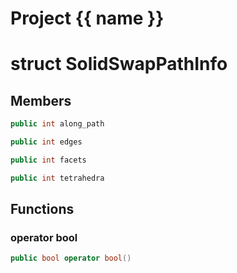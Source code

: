<script setup>
import {useRoute} from 'vitepress'
const {path} = useRoute()
const tokens = path.split('/')
const words = tokens[2].split('-');
for (let i = 0; i < words.length; i++) {
    words[i] = words[i].charAt(0).toUpperCase() + words[i].slice(1);
    words[i] = words[i].replace('geode', 'Geode')
}
const name = words.join('-');
</script>
# Project {{ name }}

# struct SolidSwapPathInfo


## Members

```cpp
public int along_path

```

```cpp
public int edges

```

```cpp
public int facets

```

```cpp
public int tetrahedra

```



## Functions

### operator bool

```cpp
public bool operator bool()
```




